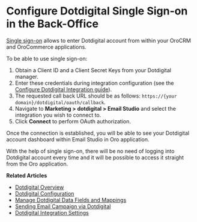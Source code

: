 <a id="user-guide-dotmailer-single-sign-on"></a>

# Configure Dotdigital Single Sign-on in the Back-Office

<a href="https://developer.dotdigital.com/docs/using-oauth-20-with-dotdigital" target="_blank">Single sign-on</a> allows to enter Dotdigital account from within your OroCRM and OroCommerce applications.

To be able to use single sign-on:

1. Obtain a Client ID and a Client Secret Keys from your Dotdigital manager.
2. Enter these credentials during integration configuration (see the [Configure Dotdigital Integration guide](dotdigital-configuration.md#user-guide-dotmailer-configuration)).
3. The requested call back URL should be as follows: `https://{your domain}/dotdigital/oauth/callback`.
4. Navigate to **Marketing > dotdigital > Email Studio** and select the integration you wish to connect to.
5. Click **Connect** to perform OAuth authorization.

Once the connection is established, you will be able to see your Dotdigital account dashboard within Email Studio in Oro application.

With the help of single sign-on, there will be no need of logging into Dotdigital account every time and it will be possible to access it straight from the Oro application.

**Related Articles**

- [Dotdigital Overview](index.md#user-guide-dotmailer-overview)
- [Dotdigital Configuration](dotdigital-configuration.md#user-guide-dotmailer-configuration)
- [Manage Dotdigital Data Fields and Mappings](../../../marketing/email-campaigns/dotdigital-data-fields-mappings.md#user-guide-dotmailer-data-fields)
- [Sending Email Campaign via Dotdigital](../../../marketing/email-campaigns/sending-email-campaign-via-dotdigital.md#user-guide-dotmailer-campaign)
- [Dotdigital Integration Settings](../../configuration/system/integrations/dotdigital-integration-settings.md#admin-configuration-dotmailer-integration-settings)
